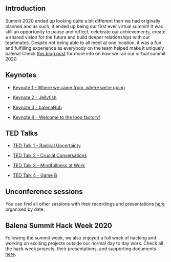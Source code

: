 ## Introduction

Summit 2020 ended up looking quite a bit different than we had originally planned and as such, it ended up being our first ever virtual summit! It was still an opportunity to pause and reflect, celebrate our achievements, create a shared vision for the future and build deeper relationships with out teammates. Despite not being able to all meet at one location, it was a fun and fulfilling experience as everybody on the team helped make it uniquely balena! Check [this blog post](https://www.balena.io/blog/how-we-ran-a-virtual-summit-for-100-people/) for more info on how we ran our virtual summit 2020. 


## Keynotes

* [Keynote 1 - Where we came from, where we’re going](https://drive.google.com/drive/u/1/folders/1rPYCLJqsYFDQZUQjdZWF6miR9TS-O8C0)

* [Keynote 2 - Jellyfish](https://drive.google.com/drive/u/1/folders/1zpd7ntmt3EBPAN3t6inTVtwnYvirfixM)

* [Keynote 3 - balenaHub](https://drive.google.com/drive/u/1/folders/14TyKhoW8CEJc3I1XudehJfNo0WJmFkOS)

* [Keynote 4 - Welcome to the loop factory!](https://drive.google.com/drive/u/1/folders/1pLRPkfswBMr0srE-FWx3F0Es8B93nBW1)


## TED Talks

* [TED Talk 1 - Radical Uncertainty](https://drive.google.com/drive/u/1/folders/1bxECBHD7jcXygxLBR-oOfWuYfdZ0eZit)

* [TED Talk 2 - Crucial Conversations](https://drive.google.com/drive/u/1/folders/19Bk2LszKks5vHAvwYeJJAxm_nrAt-b8g)

* [TED Talk 3 - Mindfullness at Work](https://drive.google.com/drive/u/1/folders/1daJmn8Lbwg0dEBrvk5veJ1hNrWoL4Sou)

* [TED Talk 4 - Game B](https://drive.google.com/drive/u/1/folders/135XUCc-btFwxx4spmX0vVOps6FKx80Cl)


## Unconference sessions

You can find all other sessions with their recordings and presentations [here](https://drive.google.com/drive/u/1/folders/1AHMZUqWme_k1dPFjpWNlYX7wZjDRPGfP) organised by date.


## Balena Summit Hack Week 2020

Following the summit week, we also enjoyed a full week of hacking and working on exciting projects outside our normal day to day work. Check all the hack week projects, their presentations, and supporting documents [here](https://drive.google.com/drive/u/1/folders/1jmxOvh0tsKbSn4SmlHNVv-ElONS4pAq4). 